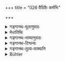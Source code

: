 +++
title = "026 वैदिकैः कर्मभिः"

+++

<details><summary>गङ्गानथ-मूलानुवादः</summary>

For the twice-born persons corporeal consecration, beginning with ‘Conception,’ should be performed with auspicious Vedic rites; it purifies in this world and also after death.—(26)
</details>

<details><summary>मेधातिथिः</summary>

वैदिकैः कर्मभिः पुण्यैर्  
निषेकादिर् द्विजन्मनाम् ।  
कार्यः शरीरसंस्कारः  
पावनः प्रेत्य चेह च  ॥ २.२६ ॥
</details>

<details><summary>गङ्गानथ-भाष्यानुवादः</summary>

The ‘*Vedic rites*’ spoken of here are *mantra-recitations*. ‘*Veda*’ here stands for *mantras*; and what ‘arises out of them’ (which is what is expressed by the affix in ‘*Vaidikaiḥ*’) is the ‘reciting’; hence the nominal affix ‘*ṭhañ*’ comes under the provisions of the Vārtika on Pāṇini, 4. 3. 60.

Or, the word ‘*vaidika*’ (Vedic) may he taken as figuratively applied to the *rites*, on the ground of their source lying in the Veda. ‘*Karma*,’ ‘Rites,’ would, in this case, stand for the *act* constituting the procedure; and hence becomes possible the differentiation and the relation of cause and effect (between the *Karma* and the *Saṁskāra* which is expressed in the assertion—‘the consecration, *saṁskāra*, should he performed *by means of* the Rites?

‘*Conception*’—is the depositing of the semen in the womb, and ‘*niṣekādiḥ*’ stands for that body of sacraments to he described below, which liegins with the said ‘Conception’ and ends with ‘Initiation’ (
*Upanayana*). The singular number in ‘*Śarīrasaṁskāraḥ*,’ ‘corporeal
consecration,’ is due to the whole body of sacraments being taken collectively. ‘*Consecration*’ means the preparation of a qualified body; and the Eeveral sacraments serve to produce in the body special qualifications.

This is what is meant by the term ‘*pāvanaḥ*,’ ‘*it nurifies*,’ removes impurities.

‘*In* *this world* *and also after death*’.—This means that the person duly consecrated becomes entitled to the performance of all those acts that, like the *Kārīri* and other sacrifices, lead to material results,
-as also those that, like the Jyotiṣṭoma etc., bring spiritual rewards;
and hence the consecrations are of use in both worlds.

‘*Puṇyaiḥ*’—‘*auspicious*,’ *ie*., propitious; *i.e*., they bring good luck and remove bad luck. Thus there is a clear difference between the word ‘*puṇy* *a*’ and ‘*pāvana*’ here.

‘*For the twice-born persons*,’—this serves to exclude the *Śūdras*. This word serves to point out who are the persons to be consecrated; and it is only by indirect indication that the three higher castes arc understood to be meant; for before consecration, they are not yet ‘twice-born’ (the ‘second birth’ consisting of the consecration).—(26)
</details>

<details><summary>गङ्गानथ-टिप्पन्यः</summary>

‘*Vaidikaiḥ karmabhiḥ*’.—The term ‘*vaidika-karma*’ here stands for
*Vedic mantras*;—or for rites prescribed in the Veda. Both explanations
are found in Medhātithi and Govindarāja; Kullūka notes only the latter
explanation.

This verse has been quoted in the *Vīramitrodaya* (Saṃskāra, p. 132) as
laying down the necessity of performing the *Saṃskāras*. Here also both
the above explanations are noted.—It explains the term ‘*śarīra*’ in the
compound ‘*Śarīrasaṃskāraḥ*’ to stand for the *constituents of the
body*.—‘*In this world and also after death*’—has been explained as
implying that the Saṃskāras help ‘after death’ by enabling the man to
perform such sacrifices as lead him to heaven, and they help ‘in this
world’ by enabling him to perform such sacrifices as the *Kārīrī* and
the like, which bring desirable results in the world, in the shape of
rain, children and so forth.—It is quoted in the *Smṛticandrikā*
(Saṃskāra, p. 36), to the effect that sacramental rites are performed
with Vedic Mantras in the ease of the *Twice-bom* persons only; it adds
that these sacraments are called ‘*pāvana*’, ‘purificatory’ of the
person, because, performed with Vedic Mantras, they serve to destroy
sins.
</details>

<details><summary>गङ्गानथ-तुल्य-वाक्यानि</summary>

*Gautama-Dharmasūtra*, 7.7.—‘Sanctified by means of the forty
sacraments.’

*Gautama-Dharmnsūtra*, 7.14.—‘Four are the Vedic observances.’

*Yājñavalkya*, 1.10.—‘From Conception till Death, the rites of the
Brāhmaṇa, the Kṣatriya and the Vaiśya are performed with Mantras.’

*Yama* (Vīra-Saṃskāra, p. 132).—‘The Śūdra also should be sanctified;
hut without Mantras,’

*Baijavapa* (*Ibid*).—‘For the Śūdra also, the following sacraments have
been ordained—Niṣeka, Puṃsavana, Sīmantonnayana, Jātakarma, Nāmakaraṇa,
Annaprāśana, and Chaula,—as to he done without Mantras.’

*Jātūkarṇya* (*Ibid*, p. 134)—‘For the Śūdra, there is Marriage as also
the Final (Death) Rites.’
</details>

<details><summary>Bühler</summary>

026	With holy rites, prescribed by the Veda, must the ceremony on conception and other sacraments be performed for twice-born men, which sanctify the body and purify (from sin) in this (life) and after death.
</details>
